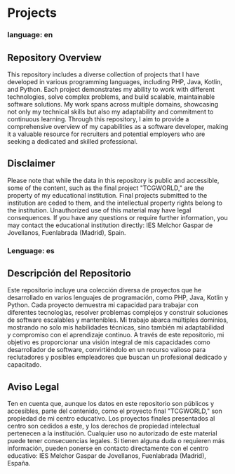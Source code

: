 # Projects

### language: en

## Repository Overview

This repository includes a diverse collection of projects that I have developed in various programming languages, including PHP, Java, Kotlin, and Python. Each project demonstrates my ability to work with different technologies, solve complex problems, and build scalable, maintainable software solutions. My work spans across multiple domains, showcasing not only my technical skills but also my adaptability and commitment to continuous learning. Through this repository, I aim to provide a comprehensive overview of my capabilities as a software developer, making it a valuable resource for recruiters and potential employers who are seeking a dedicated and skilled professional.

## Disclaimer
Please note that while the data in this repository is public and accessible, some of the content, such as the final project "TCGWORLD," are the property of my educational institution. Final projects submitted to the institution are ceded to them, and the intellectual property rights belong to the institution. Unauthorized use of this material may have legal consequences. If you have any questions or require further information, you may contact the educational institution directly: IES Melchor Gaspar de Jovellanos, Fuenlabrada (Madrid), Spain.

### Lenguage: es

## Descripción del Repositorio

Este repositorio incluye una colección diversa de proyectos que he desarrollado en varios lenguajes de programación, como PHP, Java, Kotlin y Python. Cada proyecto demuestra mi capacidad para trabajar con diferentes tecnologías, resolver problemas complejos y construir soluciones de software escalables y mantenibles. Mi trabajo abarca múltiples dominios, mostrando no solo mis habilidades técnicas, sino también mi adaptabilidad y compromiso con el aprendizaje continuo. A través de este repositorio, mi objetivo es proporcionar una visión integral de mis capacidades como desarrollador de software, convirtiéndolo en un recurso valioso para reclutadores y posibles empleadores que buscan un profesional dedicado y capacitado.

## Aviso Legal

Ten en cuenta que, aunque los datos en este repositorio son públicos y accesibles, parte del contenido, como el proyecto final "TCGWORLD," son propiedad de mi centro educativo. Los proyectos finales presentados al centro son cedidos a este, y los derechos de propiedad intelectual pertenecen a la institución. Cualquier uso no autorizado de este material puede tener consecuencias legales. Si tienen alguna duda o requieren más información, pueden ponerse en contacto directamente con el centro educativo: IES Melchor Gaspar de Jovellanos, Fuenlabrada (Madrid), España.
